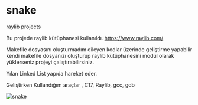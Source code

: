 # snake
raylib projects

Bu projede raylib kütüphanesi kullanıldı. 
https://www.raylib.com/

Makefile dosyasını oluşturmadım dileyen kodlar üzerinde geliştirme yapabilir kendi makefile dosyanızı oluşturup raylib kütüphanesini modül olarak yüklerseniz projeyi çalıştırabilirsiniz.

Yılan Linked List yapıda hareket eder.

Geliştirken Kullandığım araçlar ,  C17, Raylib, gcc, gdb

![snake](https://user-images.githubusercontent.com/91838167/170080151-7969e687-283c-4ab1-984a-84c56b08135d.jpg)
